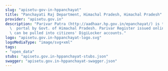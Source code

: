 ```yaml
---
slug: "apisetu-gov-in-hppanchayat"
title: "Panchayati Raj Department, Himachal Pradesh, Himachal Pradesh"
provider: "apisetu.gov.in"
description: "Parivar Patra (http://aadhaar.hp.gov.in/epanchayat/) is the online service\
  \  portal by Govt. of Himachal Pradesh. Parivar Register issued online certificate\
  \ can be pulled into citizens' DigiLocker accounts."
logo: "apisetu.gov.in-hppanchayat-logo.svg"
logoMediaType: "image/svg+xml"
tags:
- "open_data"
stubs: "apisetu.gov.in-hppanchayat-stubs.json"
swagger: "apisetu.gov.in-hppanchayat-swagger.json"
---
```

